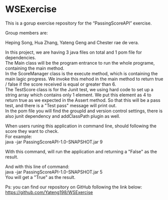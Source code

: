 # WSExercise
This is a gorup exercise repository for the “PassingScoreAPI” exercise. <p>Group members are:</p> Heping Song, Hua Zhang, Yateng Geng and Chester rae de vera.

<p>
In this project, we are having 3 java files on total and 1 pom file for dependencies.<br />
The Main class will be the program entrance to run the whole programe, containing the main method.<br />
In the ScoreManager class is the execute method, which is containing the main lagic progress. We invoke this mehod in the main method to return true / false if the score received is equal or greater than 6.<br />
The TestScore class is for the Junit test, we using hard code to set up a string array which contains only 1 element. We put this element as 4 to return true as we expected in the Assert method. So that this will be a pass test, and there is a "Test pass" message will print out.<br />
In the pom file you will find the groupId and version control settings, there is also junit dependency and addClassPath plugin as well.
</p>
When users runing this application in command line, should following the score they want to check.<br/>
For example:<br />
java -jar PassingScoreAPI-1.0-SNAPSHOT.jar 9 <br />

With this command, will run the application and returning a "False" as the result.<br />

And with this line of command:<br />
java -jar PassingScoreAPI-1.0-SNAPSHOT.jar 5 <br />
You will get a "True" as the result.<br/>


Ps: you can find our repository on GitHub following the link below:<br/>
https://github.com/Yateng198/WSExercise
